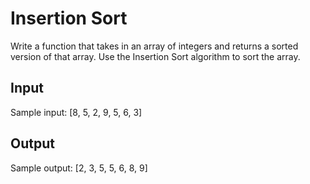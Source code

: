 # Insertion Sort
Write a function that takes in an array of integers and returns a sorted version of that array. Use the Insertion Sort algorithm to sort the array.

## Input
Sample input: [8, 5, 2, 9, 5, 6, 3]

## Output
Sample output: [2, 3, 5, 5, 6, 8, 9]